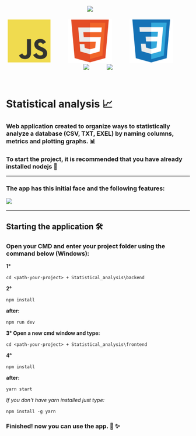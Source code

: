 
<div class="box">
  <p align="center">
  <img src="https://fatecsjc-prd.azurewebsites.net/images/logo/fatecsjc_400x192.png" width="350"> 
  &nbsp;&nbsp;&nbsp;&nbsp;&nbsp;&nbsp;&nbsp;&nbsp;&nbsp;&nbsp;
    <br>
    <br>
  <img src="https://raw.githubusercontent.com/devicons/devicon/master/icons/javascript/javascript-original.svg" width="120">
    &nbsp;&nbsp;&nbsp;&nbsp;&nbsp;&nbsp;&nbsp;&nbsp;&nbsp;&nbsp;
    <img src="https://raw.githubusercontent.com/devicons/devicon/master/icons/html5/html5-original.svg" width="120">
    &nbsp;&nbsp;&nbsp;&nbsp;&nbsp;&nbsp;&nbsp;&nbsp;&nbsp;&nbsp;
    <img src="https://raw.githubusercontent.com/devicons/devicon/master/icons/css3/css3-original.svg" width="120">
  &nbsp;&nbsp;&nbsp;&nbsp;&nbsp;&nbsp;&nbsp;&nbsp;&nbsp;&nbsp;
  <img src="https://camo.githubusercontent.com/53545009f2b8643a3315490d99941d924e108dc8a4ea21bf835f5f0b7c0e54da/68747470733a2f2f7777772e766563746f726c6f676f2e7a6f6e652f6c6f676f732f706f737467726573716c2f706f737467726573716c2d69636f6e2e737667" width="120">
    &nbsp;&nbsp;&nbsp;&nbsp;&nbsp;&nbsp;&nbsp;&nbsp;&nbsp;&nbsp;
    <img src= "https://camo.githubusercontent.com/faf0782d01ec9e993c2e258fa995f0fc9171a14969d2129bbf5a5816df7e7b62/68747470733a2f2f7777772e766563746f726c6f676f2e7a6f6e652f6c6f676f732f72656163746a732f72656163746a732d69636f6e2e737667" width="120">
  </p>
</div>
<br>

# Statistical analysis :chart_with_upwards_trend:
 ### Web application created to organize ways to statistically analyze a database (CSV, TXT, EXEL) by naming columns, metrics and plotting graphs. :bar_chart:
 
 ### To start the project, it is recommended that you have already installed nodejs :electric_plug:
 --------------------------------------------------------------------------------------
 ### The app has this initial face and the following features:
 <img src="https://github.com/VGabrielMelo/Statistical-analysis-Starlette/blob/main/Imagens/Amostra.gif">
 
 --------------------------------------------------------------------------------------
 
 ## Starting the application :hammer_and_wrench:
 
 ### Open your CMD and enter your project folder using the command below (Windows):
 
 **1°**
 ```
 cd <path-your-project> + Statistical_analysis\backend
 ```
 **2°**
 ```
 npm install
 ```
 **after:**
 
 ```
 npm run dev
 ```
 **3°**
 **Open a new cmd window and type:**
 ```
 cd <path-your-project> + Statistical_analysis\frontend
 ```
 **4°**
 ```
 npm install
 ```
 **after:**
 
 ```
 yarn start
 ```
 *If you don't have yarn installed just type:*
 ```
 npm install -g yarn
 ```
 
 ### Finished! now you can use the app. :star2: :sparkles:
 
